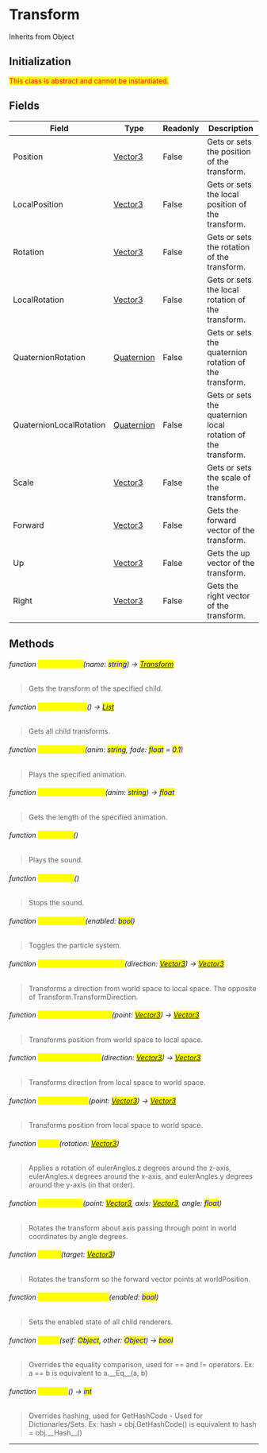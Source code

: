 # Transform
Inherits from Object

## Initialization
<mark style="color:red;">This class is abstract and cannot be instantiated.</mark>

## Fields
|Field|Type|Readonly|Description|
|---|---|---|---|
|Position|[Vector3](../objects/Vector3.md)|False|Gets or sets the position of the transform.|
|LocalPosition|[Vector3](../objects/Vector3.md)|False|Gets or sets the local position of the transform.|
|Rotation|[Vector3](../objects/Vector3.md)|False|Gets or sets the rotation of the transform.|
|LocalRotation|[Vector3](../objects/Vector3.md)|False|Gets or sets the local rotation of the transform.|
|QuaternionRotation|[Quaternion](../objects/Quaternion.md)|False|Gets or sets the quaternion rotation of the transform.|
|QuaternionLocalRotation|[Quaternion](../objects/Quaternion.md)|False|Gets or sets the quaternion local rotation of the transform.|
|Scale|[Vector3](../objects/Vector3.md)|False|Gets or sets the scale of the transform.|
|Forward|[Vector3](../objects/Vector3.md)|False|Gets the forward vector of the transform.|
|Up|[Vector3](../objects/Vector3.md)|False|Gets the up vector of the transform.|
|Right|[Vector3](../objects/Vector3.md)|False|Gets the right vector of the transform.|
## Methods
###### function <mark style="color:yellow;">GetTransform</mark>(name: <mark style="color:blue;">string</mark>) → <mark style="color:blue;">[Transform](../objects/Transform.md)</mark>
> Gets the transform of the specified child.

###### function <mark style="color:yellow;">GetTransforms</mark>() → <mark style="color:blue;">[List](../objects/List.md)</mark>
> Gets all child transforms.

###### function <mark style="color:yellow;">PlayAnimation</mark>(anim: <mark style="color:blue;">string</mark>, fade: <mark style="color:blue;">float</mark> = <mark style="color:blue;">0.1</mark>)
> Plays the specified animation.

###### function <mark style="color:yellow;">GetAnimationLength</mark>(anim: <mark style="color:blue;">string</mark>) → <mark style="color:blue;">float</mark>
> Gets the length of the specified animation.

###### function <mark style="color:yellow;">PlaySound</mark>()
> Plays the sound.

###### function <mark style="color:yellow;">StopSound</mark>()
> Stops the sound.

###### function <mark style="color:yellow;">ToggleParticle</mark>(enabled: <mark style="color:blue;">bool</mark>)
> Toggles the particle system.

###### function <mark style="color:yellow;">InverseTransformDirection</mark>(direction: <mark style="color:blue;">[Vector3](../objects/Vector3.md)</mark>) → <mark style="color:blue;">[Vector3](../objects/Vector3.md)</mark>
> Transforms a direction from world space to local space. The opposite of Transform.TransformDirection.

###### function <mark style="color:yellow;">InverseTransformPoint</mark>(point: <mark style="color:blue;">[Vector3](../objects/Vector3.md)</mark>) → <mark style="color:blue;">[Vector3](../objects/Vector3.md)</mark>
> Transforms position from world space to local space.

###### function <mark style="color:yellow;">TransformDirection</mark>(direction: <mark style="color:blue;">[Vector3](../objects/Vector3.md)</mark>) → <mark style="color:blue;">[Vector3](../objects/Vector3.md)</mark>
> Transforms direction from local space to world space.

###### function <mark style="color:yellow;">TransformPoint</mark>(point: <mark style="color:blue;">[Vector3](../objects/Vector3.md)</mark>) → <mark style="color:blue;">[Vector3](../objects/Vector3.md)</mark>
> Transforms position from local space to world space.

###### function <mark style="color:yellow;">Rotate</mark>(rotation: <mark style="color:blue;">[Vector3](../objects/Vector3.md)</mark>)
> Applies a rotation of eulerAngles.z degrees around the z-axis, eulerAngles.x degrees around the x-axis, and eulerAngles.y degrees around the y-axis (in that order).

###### function <mark style="color:yellow;">RotateAround</mark>(point: <mark style="color:blue;">[Vector3](../objects/Vector3.md)</mark>, axis: <mark style="color:blue;">[Vector3](../objects/Vector3.md)</mark>, angle: <mark style="color:blue;">float</mark>)
> Rotates the transform about axis passing through point in world coordinates by angle degrees.

###### function <mark style="color:yellow;">LookAt</mark>(target: <mark style="color:blue;">[Vector3](../objects/Vector3.md)</mark>)
> Rotates the transform so the forward vector points at worldPosition.

###### function <mark style="color:yellow;">SetRenderersEnabled</mark>(enabled: <mark style="color:blue;">bool</mark>)
> Sets the enabled state of all child renderers.

###### function <mark style="color:yellow;">\_\_Eq\_\_</mark>(self: <mark style="color:blue;">Object</mark>, other: <mark style="color:blue;">Object</mark>) → <mark style="color:blue;">bool</mark>
> Overrides the equality comparison, used for == and != operators. Ex: a == b is equivalent to a.\_\_Eq\_\_(a, b)

###### function <mark style="color:yellow;">\_\_Hash\_\_</mark>() → <mark style="color:blue;">int</mark>
> Overrides hashing, used for GetHashCode - Used for Dictionaries/Sets. Ex: hash = obj.GetHashCode() is equivalent to hash = obj.\_\_Hash\_\_()


---

